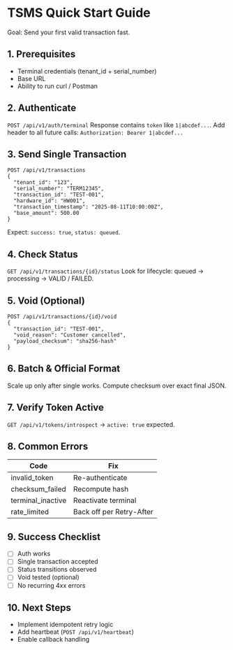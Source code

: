 # TSMS Quick Start Guide

Goal: Send your first valid transaction fast.

## 1. Prerequisites
- Terminal credentials (tenant_id + serial_number)
- Base URL
- Ability to run curl / Postman

## 2. Authenticate
`POST /api/v1/auth/terminal`
Response contains `token` like `1|abcdef...`.
Add header to all future calls:
`Authorization: Bearer 1|abcdef...`

## 3. Send Single Transaction
```
POST /api/v1/transactions
{
  "tenant_id": "123",
  "serial_number": "TERM12345",
  "transaction_id": "TEST-001",
  "hardware_id": "HW001",
  "transaction_timestamp": "2025-08-11T10:00:00Z",
  "base_amount": 500.00
}
```
Expect: `success: true`, `status: queued`.

## 4. Check Status
`GET /api/v1/transactions/{id}/status`
Look for lifecycle: queued → processing → VALID / FAILED.

## 5. Void (Optional)
```
POST /api/v1/transactions/{id}/void
{
  "transaction_id": "TEST-001",
  "void_reason": "Customer cancelled",
  "payload_checksum": "sha256-hash"
}
```

## 6. Batch & Official Format
Scale up only after single works. Compute checksum over exact final JSON.

## 7. Verify Token Active
`GET /api/v1/tokens/introspect` → `active: true` expected.

## 8. Common Errors
| Code | Fix |
|------|-----|
| invalid_token | Re-authenticate |
| checksum_failed | Recompute hash |
| terminal_inactive | Reactivate terminal |
| rate_limited | Back off per Retry-After |

## 9. Success Checklist
- [ ] Auth works
- [ ] Single transaction accepted
- [ ] Status transitions observed
- [ ] Void tested (optional)
- [ ] No recurring 4xx errors

## 10. Next Steps
- Implement idempotent retry logic
- Add heartbeat (`POST /api/v1/heartbeat`)
- Enable callback handling
